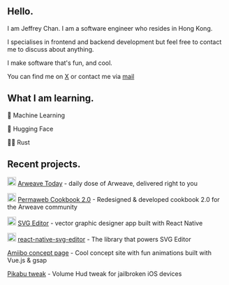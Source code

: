 ## Hello.

I am Jeffrey Chan. I am a software engineer who resides in Hong Kong.

I specialises in frontend and backend development but feel free to contact me to discuss about anything.

I make software that's fun, and cool.

You can find me on [X](https://twitter.com/DevJeffHK) or contact me via <a href="mailto:jeffrey@devjeff.info">mail</a>

## What I am learning.

🤖 Machine Learning

🤗 Hugging Face

🧑‍💻 Rust

## Recent projects.

<img src="https://devjeff.info/arweave.svg" width="20"> [Arweave Today](https://arweavehub.com/today) - daily dose of Arweave, delivered right to you

<img src="https://devjeff.info/arweave.svg" width="20"> [Permaweb Cookbook 2.0](https://cookbook.arweave.dev/) - Redesigned & developed cookbook 2.0 for the Arweave community

<img src="https://devjeff.info/images/svg-editor-logo.png" width="20"> [SVG Editor](https://thumbnaillab.app) - vector graphic designer app built with React Native

<img src="https://devjeff.info/github-logo.svg" width="20"> [react-native-svg-editor](https://github.com/DevChanQ/react-native-svg-editor) - The library that powers SVG Editor

[Amiibo concept page](https://devjeff.info/amiibo?name=ken) - Cool concept site with fun animations built with Vue.js & gsap

[Pikabu tweak](https://github.com/DevChanQ/pikabu) - Volume Hud tweak for jailbroken iOS devices